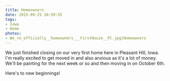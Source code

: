```yaml
---
title: Homeowners
date: 2015-09-25 10:59:55
tags:
- Iowa
- Home
photos:
- We_re_officially__homeowners___FirstHouse__Pl.jpg|Homeowners
---
```

We just finished closing on our very first home here in Pleasant Hill, Iowa. I'm really excited to get moved in and also anxious as it's a lot of money. We'll be painting for the next week or so and then moving in on October 6th.

Here's to new beginnings!